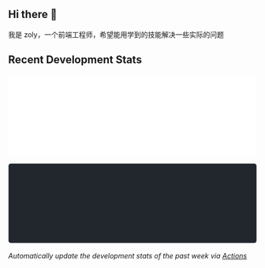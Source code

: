 ## Hi there 👋

我是 zoly，一个前端工程师，希望能用学到的技能解决一些实际的问题

## Recent Development Stats

![Weekly Language Stats](https://raw.githubusercontent.com/zo-ly/zo-ly/main/images/wakatime_weekly_language_stats.svg#gh-light-mode-only)

![Weekly Language Stats](https://raw.githubusercontent.com/zo-ly/zo-ly/main/images/wakatime_weekly_language_stats_dark.svg#gh-dark-mode-only)

*Automatically update the development stats of the past week via [Actions](https://github.com/zo-ly/zo-ly/actions)*
